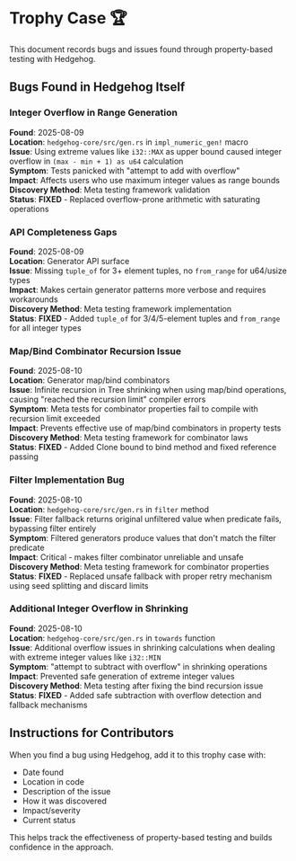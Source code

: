 # Trophy Case 🏆

This document records bugs and issues found through property-based testing with Hedgehog.

## Bugs Found in Hedgehog Itself

### Integer Overflow in Range Generation

**Found**: 2025-08-09  
**Location**: `hedgehog-core/src/gen.rs` in `impl_numeric_gen!` macro  
**Issue**: Using extreme values like `i32::MAX` as upper bound caused integer overflow in `(max - min + 1) as u64` calculation  
**Symptom**: Tests panicked with "attempt to add with overflow"  
**Impact**: Affects users who use maximum integer values as range bounds  
**Discovery Method**: Meta testing framework validation  
**Status**: **FIXED** - Replaced overflow-prone arithmetic with saturating operations

### API Completeness Gaps

**Found**: 2025-08-09  
**Location**: Generator API surface  
**Issue**: Missing `tuple_of` for 3+ element tuples, no `from_range` for u64/usize types  
**Impact**: Makes certain generator patterns more verbose and requires workarounds  
**Discovery Method**: Meta testing framework implementation  
**Status**: **FIXED** - Added `tuple_of` for 3/4/5-element tuples and `from_range` for all integer types

### Map/Bind Combinator Recursion Issue

**Found**: 2025-08-10  
**Location**: Generator map/bind combinators  
**Issue**: Infinite recursion in Tree shrinking when using map/bind operations, causing "reached the recursion limit" compiler errors  
**Symptom**: Meta tests for combinator properties fail to compile with recursion limit exceeded  
**Impact**: Prevents effective use of map/bind combinators in property tests  
**Discovery Method**: Meta testing framework for combinator laws  
**Status**: **FIXED** - Added Clone bound to bind method and fixed reference passing

### Filter Implementation Bug

**Found**: 2025-08-10  
**Location**: `hedgehog-core/src/gen.rs` in `filter` method  
**Issue**: Filter fallback returns original unfiltered value when predicate fails, bypassing filter entirely  
**Symptom**: Filtered generators produce values that don't match the filter predicate  
**Impact**: Critical - makes filter combinator unreliable and unsafe  
**Discovery Method**: Meta testing framework for combinator properties  
**Status**: **FIXED** - Replaced unsafe fallback with proper retry mechanism using seed splitting and discard limits

### Additional Integer Overflow in Shrinking

**Found**: 2025-08-10  
**Location**: `hedgehog-core/src/gen.rs` in `towards` function  
**Issue**: Additional overflow issues in shrinking calculations when dealing with extreme integer values like `i32::MIN`  
**Symptom**: "attempt to subtract with overflow" in shrinking operations  
**Impact**: Prevented safe generation of extreme integer values  
**Discovery Method**: Meta testing after fixing the bind recursion issue  
**Status**: **FIXED** - Added safe subtraction with overflow detection and fallback mechanisms

## Instructions for Contributors

When you find a bug using Hedgehog, add it to this trophy case with:

- Date found
- Location in code
- Description of the issue
- How it was discovered
- Impact/severity
- Current status

This helps track the effectiveness of property-based testing and builds confidence in the approach.